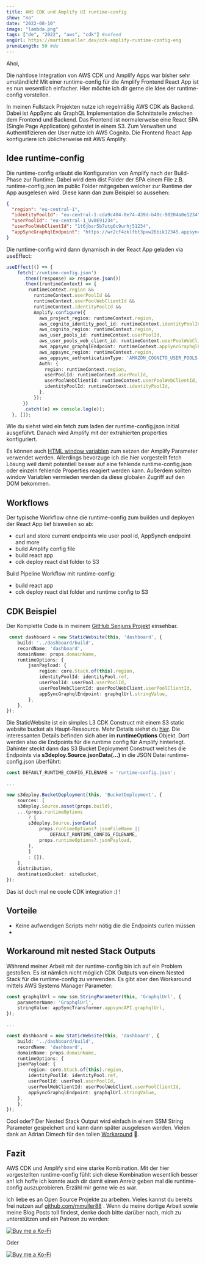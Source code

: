 ```yaml
---
title: AWS CDK und Amplify UI runtime-config
show: "no"
date: "2022-08-10"
image: "lambda.png"
tags: ["de", "2022", "aws", "cdk"] #nofeed
engUrl: https://martinmueller.dev/cdk-amplify-runtime-config-eng
pruneLength: 50 #du
---
```


Ahoi,

Die nahtlose Integration von AWS CDK und Amplify Apps war bisher sehr umständlich! Mit einer runtime-config für die Amplify Frontend React App ist es nun wesentlich einfacher. Hier möchte ich dir gerne die Idee der runtime-config vorstellen.

In meinen Fullstack Projekten nutze ich regelmäßig AWS CDK als Backend. Dabei ist AppSync als GraphQL Implementation die Schnittstelle zwischen dem Frontend und Backend. Das Frontend ist normalerweise eine React SPA (Single Page Application) gehostet in einem S3. Zum Verwalten und Authentifizieren der User nutze ich AWS Cognito. Die Frontend React App konfiguriere ich üblicherweise mit AWS Amplify.

## Idee runtime-config

Die runtime-config erlaubt die Konfiguration von Amplify nach der Build-Phase zur Runtime. Dabei wird dem dist Folder der SPA einem File z.B. runtime-config.json im public Folder mitgegeben welcher zur Runtime der App ausgelesen wird. Diese kann dan zum Beispiel so aussehen:

```json
{
  "region": "eu-central-1",
  "identityPoolId": "eu-central-1:cda9c404-0e74-439d-b40c-90204a0e1234",
  "userPoolId": "eu-central-1_Uv0E91234",
  "userPoolWebClientId": "1t6jbsr5b7utg6c9urhj51234",
  "appSyncGraphqlEndpoint": "https://wr2cf4zklfbt3pxw26bik12345.appsync-api.eu-central-1.amazonaws.com/graphql"
}
```

Die runtime-config wird dann dynamisch in der React App geladen via useEffect:

```ts
useEffect(() => {
    fetch('/runtime-config.json')
      .then((response) => response.json())
      .then((runtimeContext) => {
        runtimeContext.region &&
          runtimeContext.userPoolId &&
          runtimeContext.userPoolWebClientId &&
          runtimeContext.identityPoolId &&
          Amplify.configure({
            aws_project_region: runtimeContext.region,
            aws_cognito_identity_pool_id: runtimeContext.identityPoolId,
            aws_cognito_region: runtimeContext.region,
            aws_user_pools_id: runtimeContext.userPoolId,
            aws_user_pools_web_client_id: runtimeContext.userPoolWebClientId,
            aws_appsync_graphqlEndpoint: runtimeContext.appSyncGraphqlEndpoint,
            aws_appsync_region: runtimeContext.region,
            aws_appsync_authenticationType: 'AMAZON_COGNITO_USER_POOLS',
            Auth: {
              region: runtimeContext.region,
              userPoolId: runtimeContext.userPoolId,
              userPoolWebClientId: runtimeContext.userPoolWebClientId,
              identityPoolId: runtimeContext.identityPoolId,
            },
          });
      })
      .catch((e) => console.log(e));
  }, []);
```

Wie du siehst wird ein fetch zum laden der runtime-config.json initial ausgeführt. Danach wird Amplify mit der extrahierten properties konfiguriert.

Es können auch [HTML window variablen]() zum setzen der Amplify Parameter verwendet werden. Allerdings bevorzuge ich die hier vorgestellt fetch Lösung weil damit potentiell besser auf eine fehlende runtime-config.json oder einzeln fehlende Properties reagiert werden kann. Außerdem sollten window Variablen vermieden werden da diese globalen Zugriff auf den DOM bekommen.

## Workflows

Der typische Workflow ohne die runtime-config zum builden und deployen der React App lief bisweilen so ab:

* curl and store current endpoints wie user pool id, AppSynch endpoint and more
* build Amplify config file
* build react app
* cdk deploy react dist folder to S3

Build Pipeline Workflow mit runtime-config:

* build react app
* cdk deploy react dist folder and runtime config to S3

## CDK Beispiel

Der Komplette Code is in meinem [GitHub Senjuns Projekt](https://github.com/senjuns/senjuns/blob/main/backend/src/dashboard-stack.ts) einsehbar.

```ts
 const dashboard = new StaticWebsite(this, 'dashboard', {
    build: '../dashboard/build',
    recordName: 'dashboard',
    domainName: props.domainName,
    runtimeOptions: {
        jsonPayload: {
            region: core.Stack.of(this).region,
            identityPoolId: identityPool.ref,
            userPoolId: userPool.userPoolId,
            userPoolWebClientId: userPoolWebClient.userPoolClientId,
            appSyncGraphqlEndpoint: graphqlUrl.stringValue,
        },
    },
});
```

Die StaticWebsite ist ein simples L3 CDK Construct mit einem S3 static website bucket als Haupt-Ressource. Mehr Details siehst du [hier](https://github.com/senjuns/senjuns/blob/main/backend/src/construcs/static-website.ts). Die interessanten Details befinden sich aber im **runtimeOptions** Objekt. Dort werden also die Endpoints für die runtime config für Amplify hinterlegt. Dahinter steckt dann das S3 Bucket Deployment Construct welches die Endpoints via **s3deploy.Source.jsonData(...)** in die JSON Datei runtime-config.json überführt:

```ts
const DEFAULT_RUNTIME_CONFIG_FILENAME = 'runtime-config.json';

...

new s3deploy.BucketDeployment(this, 'BucketDeployment', {
    sources: [
    s3deploy.Source.asset(props.build),
    ...(props.runtimeOptions
        ? [
        s3deploy.Source.jsonData(
            props.runtimeOptions?.jsonFileName ||
                DEFAULT_RUNTIME_CONFIG_FILENAME,
            props.runtimeOptions?.jsonPayload,
        ),
        ]
        : []),
    ],
    distribution,
    destinationBucket: siteBucket,
});
```

Das ist doch mal ne coole CDK integration :) !

## Vorteile

* Keine aufwendigen Scripts mehr nötig die die Endpoints curlen müssen
* 

## Workaround mit nested Stack Outputs

Während meiner Arbeit mit der runtime-config bin ich auf ein Problem gestoßen. Es ist nämlich nicht möglich CDK Outputs von einem Nested Stack für die runtime-config zu verwenden. Es gibt aber den Workaround mittels AWS Systems Manager Parameter:

```ts
const graphqlUrl = new ssm.StringParameter(this, 'GraphqlUrl', {
    parameterName: 'GraphqlUrl',
    stringValue: appSyncTransformer.appsyncAPI.graphqlUrl,
});

...

const dashboard = new StaticWebsite(this, 'dashboard', {
    build: '../dashboard/build',
    recordName: 'dashboard',
    domainName: props.domainName,
    runtimeOptions: {
    jsonPayload: {
        region: core.Stack.of(this).region,
        identityPoolId: identityPool.ref,
        userPoolId: userPool.userPoolId,
        userPoolWebClientId: userPoolWebClient.userPoolClientId,
        appSyncGraphqlEndpoint: graphqlUrl.stringValue,
    },
    },
});
```

Cool oder? Der Nested Stack Output wird einfach in einem SSM String Parameter gespeichert und kann dann später ausgelesen werden. Vielen dank an Adrian Dimech für den tollen [Workaround](https://github.com/aws/aws-prototyping-sdk/issues/84) 🙏.

## Fazit

AWS CDK und Amplify sind eine starke Kombination. Mit der hier vorgestellten runtime-config fühlt sich diese Kombination wesentlich besser an! Ich hoffe ich konnte auch dir damit einen Anreiz geben mal die runtime-config auszuprobieren. Erzähl mir gerne wie es war.

Ich liebe es an Open Source Projekte zu arbeiten. Vieles kannst du bereits frei nutzen auf [github.com/mmuller88](https://github.com/mmuller88) . Wenn du meine dortige Arbeit sowie meine Blog Posts toll findest, denke doch bitte darüber nach, mich zu unterstützen und ein Patreon zu werden:

[![Buy me a Ko-Fi](https://storage.ko-fi.com/cdn/useruploads/png_d554a01f-60f0-4969-94d1-7b69f3e28c2fcover.jpg?v=69a332f2-b808-4369-8ba3-dae0d1100dd4)](https://ko-fi.com/T6T1BR59W)

Oder

[![Buy me a Ko-Fi](https://theastrologypodcast.com/wp-content/uploads/2015/06/become-my-patron-05.jpg)](https://www.patreon.com/bePatron?u=29010217)
